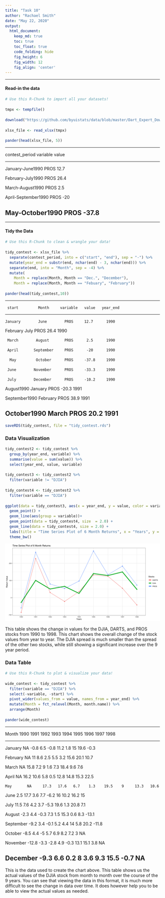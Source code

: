 ```yaml
---
title: "Task 10"
author: "Rachael Smith"
date: "May 22, 2020"
output:
  html_document:  
    keep_md: true
    toc: true
    toc_float: true
    code_folding: hide
    fig_height: 6
    fig_width: 12
    fig_align: 'center'
---
```


-----





#### Read-in the data


```r
# Use this R-Chunk to import all your datasets!

tmpx <- tempfile()

download("https://github.com/byuistats/data/blob/master/Dart_Expert_Dow_6month_anova/Dart_Expert_Dow_6month_anova.xlsx?raw=true", tmpx, mode = "wb")

xlsx_file <- read_xlsx(tmpx)

pander(head(xlsx_file, 5))
```


----------------------------------------
   contest_period      variable   value 
--------------------- ---------- -------
  January-June1990       PROS     12.7  

  February-July1990      PROS     26.4  

  March-August1990       PROS      2.5  

 April-September1990     PROS      -20  

   May-October1990       PROS     -37.8 
----------------------------------------

-----

#### Tidy the Data


```r
# Use this R-Chunk to clean & wrangle your data!

tidy_contest <- xlsx_file %>%
  separate(contest_period, into = c("start", "end"), sep = "-") %>%
  mutate(year_end = substr(end, nchar(end) - 3, nchar(end))) %>% 
  separate(end, into = "Month", sep = -4) %>% 
  mutate(
    Month = replace(Month, Month == "Dec.", "December"),
    Month = replace(Month, Month == "Febuary", "February"))
  
pander(head(tidy_contest,10))
```


---------------------------------------------------------
     start         Month     variable   value   year_end 
--------------- ----------- ---------- ------- ----------
    January        June        PROS     12.7      1990   

   February        July        PROS     26.4      1990   

     March        August       PROS      2.5      1990   

     April       September     PROS      -20      1990   

      May         October      PROS     -37.8     1990   

     June        November      PROS     -33.3     1990   

     July        December      PROS     -10.2     1990   

  August1990      January      PROS     -20.3     1991   

 September1990   February      PROS     38.9      1991   

  October1990      March       PROS     20.2      1991   
---------------------------------------------------------

```r
saveRDS(tidy_contest, file = "tidy_contest.rds")
```

### Data Visualization


```r
tidy_contest2 <- tidy_contest %>% 
  group_by(year_end, variable) %>%
  summarise(value = sum(value)) %>%
  select(year_end, value, variable)

tidy_contest3 <- tidy_contest2 %>% 
  filter(variable != "DJIA")

tidy_contest4 <- tidy_contest2 %>% 
  filter(variable == "DJIA")

ggplot(data = tidy_contest3, aes(x = year_end, y = value, color = variable, group = variable)) +
  geom_point() +
  geom_line(aes(group = variable))+
  geom_point(data = tidy_contest4, size  = 2.0) +
  geom_line(data = tidy_contest4, size = 2.0) +
  labs(title = "Time Series Plot of 6 Month Returns", x = "Years", y = "Return Value", color = "Stocks")+
  theme_bw()
```

![](Task-10_files/figure-html/unnamed-chunk-2-1.png)<!-- -->

This table shows the change in values for the DJIA, DARTS, and PROS stocks from 1990 to 1998.  This chart shows the overall change of the stock values from year to year.  The DJIA spread is much smaller than the spread of the other two stocks, while still showing a significant increase over the 9 year period.

### Data Table


```r
# Use this R-Chunk to plot & visualize your data!

wide_contest <- tidy_contest %>%
  filter(variable == "DJIA") %>%
  select(-variable, -start) %>% 
  pivot_wider(values_from = value, names_from = year_end) %>%
  mutate(Month = fct_relevel(Month, month.name)) %>% 
  arrange(Month)

pander(wide_contest)
```


----------------------------------------------------------------------------
   Month     1990    1991   1992   1993   1994   1995   1996   1997   1998  
----------- ------- ------ ------ ------ ------ ------ ------ ------ -------
  January     NA     -0.8   6.5    -0.8   11.2   1.8     15    19.6   -0.3  

 February     NA      11    8.6    2.5    5.5    3.2    15.6   20.1   10.7  

   March      NA     15.8   7.2     9     1.6    7.3    18.4   9.6     7.6  

   April      NA     16.2   10.6   5.8    0.5    12.8   14.8   15.3   22.5  

    May       NA     17.3   17.6   6.7    1.3    19.5    9     13.3   10.6  

   June       2.5    17.7   3.6    7.7    -6.2    16    10.2   16.2    15   

   July      11.5    7.6    4.2    3.7    -5.3   19.6   1.3    20.8    7.1  

  August     -2.3    4.4    -0.3   7.3    1.5    15.3   0.6    8.3    -13.1 

 September   -9.2    3.4    -0.1   5.2    4.4     14    5.8    20.2   -11.8 

  October    -8.5    4.4     -5    5.7    6.9    8.2    7.2     3      NA   

 November    -12.8   -3.3   -2.8   4.9    -0.3   13.1   15.1   3.8     NA   

 December    -9.3    6.6    0.2     8     3.6    9.3    15.5   -0.7    NA   
----------------------------------------------------------------------------

This is the data used to create the chart above. This table shows us the actual values of the DJIA stock from month to month over the course of the 9 years.  You can see that viewing the data in this format, it is much more difficult to see the change in data over time.  It does however help you to be able to view the actual values as needed.
